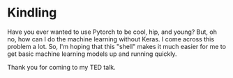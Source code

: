 # Kindling

Have you ever wanted to use Pytorch to be cool, hip, and young? But, oh no, 
how can I do the machine learning without Keras. I come across this
problem a lot. So, I'm hoping that this "shell" makes it much easier
for me to get basic machine learning models up and running quickly.

Thank you for coming to my TED talk. 
